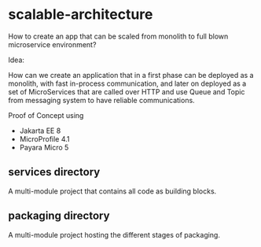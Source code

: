 # scalable-architecture
How to create an app that can be scaled from monolith to full blown microservice environment?


Idea:

How can we create an application that in a first phase can be deployed as a monolith, with fast in-process communication, and later on deployed as a set of MicroServices that are called over HTTP and use Queue and Topic from messaging system to have reliable communications.

Proof of Concept using

- Jakarta EE 8
- MicroProfile 4.1
- Payara Micro 5

## services directory

A multi-module project that contains all code as building blocks.

## packaging directory

A multi-module project hosting the different stages of packaging.
